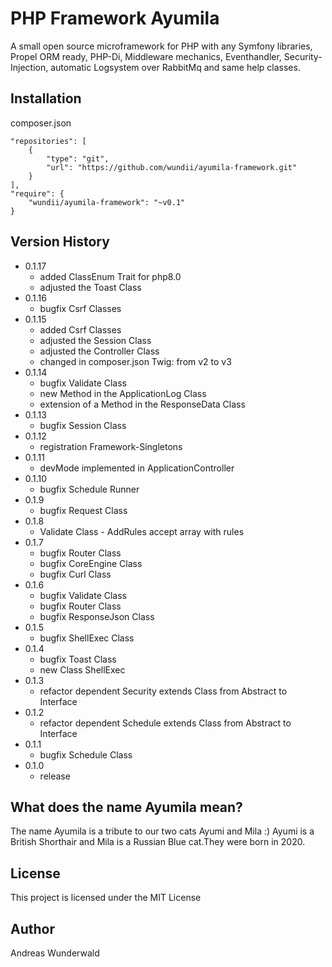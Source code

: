 # PHP Framework Ayumila
A small open source microframework for PHP with any Symfony libraries, Propel ORM ready, PHP-Di, Middleware mechanics, Eventhandler, Security-Injection, automatic Logsystem over RabbitMq and same help classes.

## Installation
composer.json
```
"repositories": [
    {
        "type": "git",
        "url": "https://github.com/wundii/ayumila-framework.git"
    }
],
"require": {
    "wundii/ayumila-framework": "~v0.1"
}
```

## Version History
* 0.1.17
  * added ClassEnum Trait for php8.0
  * adjusted the Toast Class
* 0.1.16
  * bugfix Csrf Classes
* 0.1.15
  * added Csrf Classes
  * adjusted the Session Class
  * adjusted the Controller Class
  * changed in composer.json Twig: from v2 to v3
* 0.1.14
  * bugfix Validate Class
  * new Method in the ApplicationLog Class
  * extension of a Method in the ResponseData Class
* 0.1.13
  * bugfix Session Class
* 0.1.12
  * registration Framework-Singletons
* 0.1.11
  * devMode implemented in ApplicationController
* 0.1.10
  * bugfix Schedule Runner
* 0.1.9
  * bugfix Request Class
* 0.1.8
  * Validate Class - AddRules accept array with rules
* 0.1.7
  * bugfix Router Class
  * bugfix CoreEngine Class
  * bugfix Curl Class
* 0.1.6
  * bugfix Validate Class
  * bugfix Router Class
  * bugfix ResponseJson Class
* 0.1.5
  * bugfix ShellExec Class
* 0.1.4
  * bugfix Toast Class
  * new Class ShellExec
* 0.1.3
  * refactor dependent Security extends Class from Abstract to Interface
* 0.1.2
  * refactor dependent Schedule extends Class from Abstract to Interface
* 0.1.1
  * bugfix Schedule Class
* 0.1.0
  * release
## What does the name Ayumila mean?
The name Ayumila is a tribute to our two cats Ayumi and Mila :) Ayumi is a British Shorthair and Mila is a Russian Blue cat.They were born in 2020.

## License
This project is licensed under the MIT License

## Author
Andreas Wunderwald
